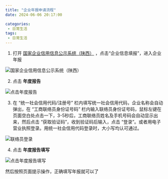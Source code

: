 ```yaml
---
title: "企业年报申请流程"
date: 2024-06-06 20:17:00

categories:
 - 日常生活
tags:
 - 日常生活
---
```


1. 打开 [国家企业信用信息公示系统（陕西）](https://sn.gsxt.gov.cn/index.html '国家企业信用信息公示系统（陕西）') ，点击“企业信息填报”，进入企业年报

![国家企业信用信息公示系统（陕西）](/国家企业信用信息公示系统（陕西）.png '国家企业信用信息公示系统（陕西）')

2. 点击 **年度报告**

![点击年度报告](/点击年度报告.png '点击年度报告')

3. 在 “统一社会信用代码/注册号” 栏内填写统一社会信用代码，企业名称会自动弹出，在 “工商联络员身份证号码” 栏内输入联络员身份证号码，鼠标左键在页面空白处点击一下，3-5秒后，工商联络员姓名及手机号码会自动显示出来，然后点击 “获取验证码”，收到验证码后输入，点击 “登录”。或者用电子营业执照登录。用统一社会信用代码登录时，大小写均认可通过。

![联络员登录](/联络员登录.png '联络员登录')

4. 点击 **年度报告填写**

![点击年度报告填写](/点击年度报告填写.png '点击年度报告填写')

然后按照页面提示操作，正确填写年报就可以了
